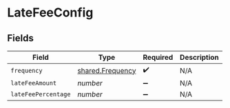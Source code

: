 # LateFeeConfig


## Fields

| Field                                                       | Type                                                        | Required                                                    | Description                                                 |
| ----------------------------------------------------------- | ----------------------------------------------------------- | ----------------------------------------------------------- | ----------------------------------------------------------- |
| `frequency`                                                 | [shared.Frequency](../../../sdk/models/shared/frequency.md) | :heavy_check_mark:                                          | N/A                                                         |
| `lateFeeAmount`                                             | *number*                                                    | :heavy_minus_sign:                                          | N/A                                                         |
| `lateFeePercentage`                                         | *number*                                                    | :heavy_minus_sign:                                          | N/A                                                         |